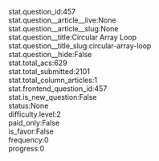 stat.question_id:457  
stat.question__article__live:None  
stat.question__article__slug:None  
stat.question__title:Circular Array Loop  
stat.question__title_slug:circular-array-loop  
stat.question__hide:False  
stat.total_acs:629  
stat.total_submitted:2101  
stat.total_column_articles:1  
stat.frontend_question_id:457  
stat.is_new_question:False  
status:None  
difficulty.level:2  
paid_only:False  
is_favor:False  
frequency:0  
progress:0  

